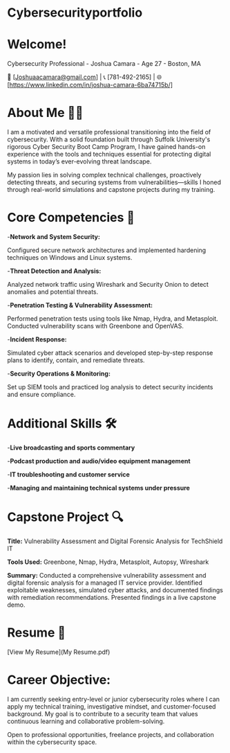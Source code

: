 # Cybersecurityportfolio

# Welcome!
Cybersecurity Professional - Joshua Camara - Age 27 - Boston, MA

📧 [Joshuaacamara@gmail.com] | 📞 [781-492-2165] | 🌐 [https://www.linkedin.com/in/joshua-camara-6ba74715b/]

# About Me 🧑‍💻
I am a motivated and versatile professional transitioning into the field of cybersecurity. With a solid foundation built through Suffolk University's rigorous Cyber Security Boot Camp Program, I have gained hands-on experience with the tools and techniques essential for protecting digital systems in today’s ever-evolving threat landscape.

My passion lies in solving complex technical challenges, proactively detecting threats, and securing systems from vulnerabilities—skills I honed through real-world simulations and capstone projects during my training.

# Core Competencies 🧠

-**Network and System Security:**

Configured secure network architectures and implemented hardening techniques on Windows and Linux systems.

-**Threat Detection and Analysis:**

Analyzed network traffic using Wireshark and Security Onion to detect anomalies and potential threats.

-**Penetration Testing & Vulnerability Assessment:**

Performed penetration tests using tools like Nmap, Hydra, and Metasploit. Conducted vulnerability scans with Greenbone and OpenVAS.

-**Incident Response:**

Simulated cyber attack scenarios and developed step-by-step response plans to identify, contain, and remediate threats.

-**Security Operations & Monitoring:**

Set up SIEM tools and practiced log analysis to detect security incidents and ensure compliance.

 # Additional Skills 🛠️

  -**Live broadcasting and sports commentary**

  -**Podcast production and audio/video equipment management**

  -**IT troubleshooting and customer service**

  -**Managing and maintaining technical systems under pressure**


# Capstone Project 🔍
**Title:** Vulnerability Assessment and Digital Forensic Analysis for TechShield IT

**Tools Used:** Greenbone, Nmap, Hydra, Metasploit, Autopsy, Wireshark

**Summary:**
Conducted a comprehensive vulnerability assessment and digital forensic analysis for a managed IT service provider. Identified exploitable weaknesses, simulated cyber attacks, and documented findings with remediation recommendations. Presented findings in a live capstone demo.





# Resume 📄

[View My Resume](My Resume.pdf)

# Career Objective: 
I am currently seeking entry-level or junior cybersecurity roles where I can apply my technical training, investigative mindset, and customer-focused background. My goal is to contribute to a security team that values continuous learning and collaborative problem-solving.

Open to professional opportunities, freelance projects, and collaboration within the cybersecurity space.




